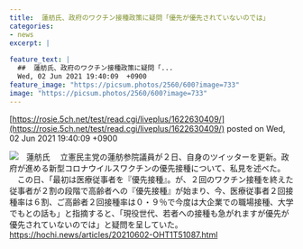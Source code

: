 ```yaml
---
title:  蓮舫氏、政府のワクチン接種政策に疑問「優先が優先されていないのでは」  
categories:
- news
excerpt: |
  
feature_text: |
  ##  蓮舫氏、政府のワクチン接種政策に疑問「...
  Wed, 02 Jun 2021 19:40:09  +0900
feature_image: "https://picsum.photos/2560/600?image=733"
image: "https://picsum.photos/2560/600?image=733"
---
```


[https://rosie.5ch.net/test/read.cgi/liveplus/1622630409/](https://rosie.5ch.net/test/read.cgi/liveplus/1622630409/)
posted on Wed, 02 Jun 2021 19:40:09  +0900

<!--more-->

![](https://hochi.news/images/2021/06/02/20210602-OHT1I51128-T.jpg)　蓮舫氏 　立憲民主党の蓮舫参院議員が２日、自身のツイッターを更新。政府が進める新型コロナウイルスワクチンの優先接種について、私見を述べた。 　この日、「最初は医療従事者を『優先接種』。が、２回のワクチン接種を終えた従事者が２割の段階で高齢者への『優先接種』が始まり、今、医療従事者２回接種率は６割、ご高齢者２回接種率は０・９％で今度は大企業での職場接種、大学でもとの話も」と指摘すると、「現役世代、若者への接種も急がれますが優先が優先されていないのでは」と疑問を呈していた。 https://hochi.news/articles/20210602-OHT1T51087.html
